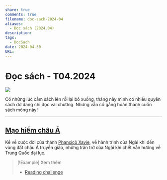 ```yaml
---
share: true
comments: true
filename: doc-sach-2024-04
aliases:
  - Đọc sách (2024.04)
description: 
tags:
  - DocSach
date: 2024-04-30
URL: 
---
```

# Đọc sách - T04.2024

![](https://i.imgur.com/daYoW4v.png)

Có những lúc cầm sách lên rồi lại bỏ xuống, tháng này mình có nhiều quyển sách dở dang chỉ đọc vài chương. Nhưng vẫn cố gắng hoàn thành cuốn sách mỏng này!

---
## [Mạo hiểm châu Á](./mao-hiem-chau-a.md)

Kể về cuộc đời của thánh [Phanxicô Xavie](Francis%20Xavier.md), về hành trình của Ngài khi đến vùng đất châu Á truyền giáo, những trăn trở của Ngài khi chết vẫn hướng về Trung Quốc đại lục.


> [!Example] Xem thêm
> - [Reading challenge](./reading-challenge.md)